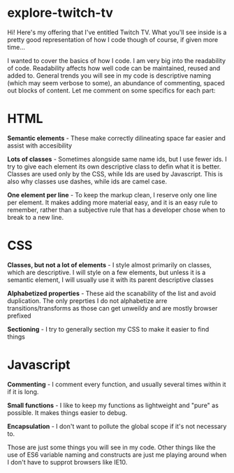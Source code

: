# explore-twitch-tv

Hi! Here's my offering that I've entitled Twitch TV.  What you'll see inside is a pretty good representation of how I code though of course, if given more time...

I wanted to cover the basics of how I code. I am very big into the readability of code.  Readability affects how well code can be maintained, reused and added to. General trends you will see in my code is descriptive naming (which may seem verbose to some), an abundance of commenting, spaced out blocks of content. Let me comment on some specifics for each part:

# HTML
**Semantic elements** -
These make correctly dilineating space far easier and assist with accesibility

**Lots of classes** -
Sometimes alongside same name ids, but I use fewer ids. I try to give each element its own descriptive class to defin what it is better. Classes are used only by the CSS, while Ids are used by Javascript. This is also why classes use dashes, while ids are camel case.

**One element per line** -
To keep the markup clean, I reserve only one line per element.  It makes adding more material easy, and it is an easy rule to remember, rather than a subjective rule that has a developer chose when to break to a new line.

# CSS
**Classes, but not a lot of elements** -
I style almost primarily on classes, which are descriptive. I will style on a few elements, but unless it is a semantic element, I will usually use it with its parent descriptive classes

**Alphabetized properties** -
These aid the scanability of the list and avoid duplication.  The only preprties I do not alphabetize arre transitions/transforms as those can get unweildy and are mostly browser prefixed

**Sectioning** -
I try to generally section my CSS to make it easier to find things

# Javascript
**Commenting** -
I comment every function, and usually several times within it if it is long.

**Small functions** -
I like to keep my functions as lightweight and "pure" as possible. It makes things easier to debug.

**Encapsulation** -
I don't want to pollute the global scope if it's not necessary to.

Those are just some things you will see in my code.  Other things like the use of ES6 variable naming and constructs are just me playing around when I don't have to supprot browsers like IE10.
